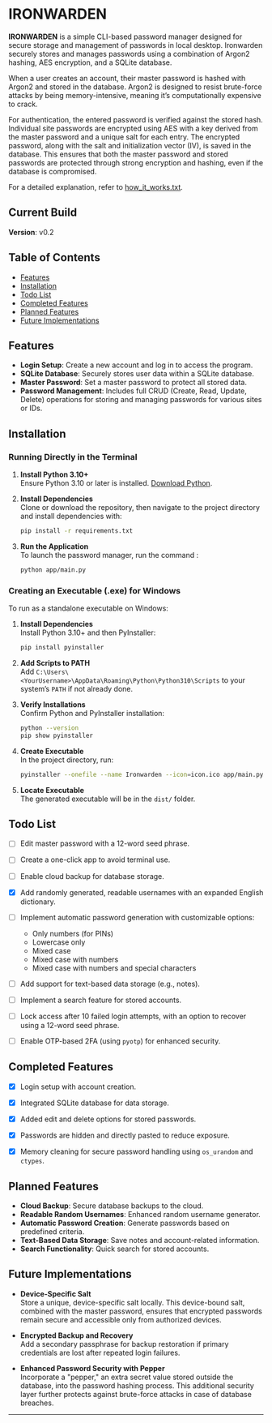# IRONWARDEN

**IRONWARDEN** is a simple CLI-based password manager designed for secure storage and management of passwords in local desktop. Ironwarden securely stores and manages passwords using a combination of Argon2 hashing, AES encryption, and a SQLite database. 

When a user creates an account, their master password is hashed with Argon2 and stored in the database. Argon2 is designed to resist brute-force attacks by being memory-intensive, meaning it’s computationally expensive to crack.

For authentication, the entered password is verified against the stored hash. Individual site passwords are encrypted using AES with a key derived from the master password and a unique salt for each entry. The encrypted password, along with the salt and initialization vector (IV), is saved in the database. This ensures that both the master password and stored passwords are protected through strong encryption and hashing, even if the database is compromised. 

For a detailed explanation, refer to [how_it_works.txt](how_it_works.txt).

## Current Build
**Version**: v0.2

## Table of Contents

- [Features](#features)
- [Installation](#installation)
- [Todo List](#todo-list)
- [Completed Features](#completed-features)
- [Planned Features](#planned-features)
- [Future Implementations](#future-implementations)


## Features

- **Login Setup**: Create a new account and log in to access the program.
- **SQLite Database**: Securely stores user data within a SQLite database.
- **Master Password**: Set a master password to protect all stored data.
- **Password Management**: Includes full CRUD (Create, Read, Update, Delete) operations for storing and managing passwords for various sites or IDs.


## Installation

### Running Directly in the Terminal

1. **Install Python 3.10+**  
   Ensure Python 3.10 or later is installed. [Download Python](https://www.python.org/downloads/).

2. **Install Dependencies**  
   Clone or download the repository, then navigate to the project directory and install dependencies with:
   ```bash
   pip install -r requirements.txt
   ```

3. **Run the Application**  
   To launch the password manager, run the command :
   ```bash
   python app/main.py
   ```


### Creating an Executable (.exe) for Windows

To run as a standalone executable on Windows:

1. **Install Dependencies**  
   Install Python 3.10+ and then PyInstaller:
   ```bash
   pip install pyinstaller
   ```

2. **Add Scripts to PATH**  
   Add `C:\Users\<YourUsername>\AppData\Roaming\Python\Python310\Scripts` to your system’s `PATH` if not already done.

3. **Verify Installations**  
   Confirm Python and PyInstaller installation:
   ```bash
   python --version
   pip show pyinstaller
   ```

4. **Create Executable**  
   In the project directory, run:
   ```bash
   pyinstaller --onefile --name Ironwarden --icon=icon.ico app/main.py
   ```

5. **Locate Executable**  
   The generated executable will be in the `dist/` folder.


## Todo List

- [ ] Edit master password with a 12-word seed phrase.
- [ ] Create a one-click app to avoid terminal use.
- [ ] Enable cloud backup for database storage.
- [x] Add randomly generated, readable usernames with an expanded English dictionary.
- [ ] Implement automatic password generation with customizable options:
    - Only numbers (for PINs)
    - Lowercase only
    - Mixed case
    - Mixed case with numbers
    - Mixed case with numbers and special characters
- [ ] Add support for text-based data storage (e.g., notes).
- [ ] Implement a search feature for stored accounts.
- [ ] Lock access after 10 failed login attempts, with an option to recover using a 12-word seed phrase.
- [ ] Enable OTP-based 2FA (using `pyotp`) for enhanced security.


## Completed Features

- [x] Login setup with account creation.
- [x] Integrated SQLite database for data storage.
- [x] Added edit and delete options for stored passwords.
- [x] Passwords are hidden and directly pasted to reduce exposure.
- [x] Memory cleaning for secure password handling using `os_urandom` and `ctypes`.


## Planned Features

- **Cloud Backup**: Secure database backups to the cloud.
- **Readable Random Usernames**: Enhanced random username generator.
- **Automatic Password Creation**: Generate passwords based on predefined criteria.
- **Text-Based Data Storage**: Save notes and account-related information.
- **Search Functionality**: Quick search for stored accounts.


## Future Implementations

- **Device-Specific Salt**  
   Store a unique, device-specific salt locally. This device-bound salt, combined with the master password, ensures that encrypted passwords remain secure and accessible only from authorized devices.

- **Encrypted Backup and Recovery**  
   Add a secondary passphrase for backup restoration if primary credentials are lost after repeated login failures.

- **Enhanced Password Security with Pepper**  
   Incorporate a "pepper," an extra secret value stored outside the database, into the password hashing process. This additional security layer further protects against brute-force attacks in case of database breaches.

---